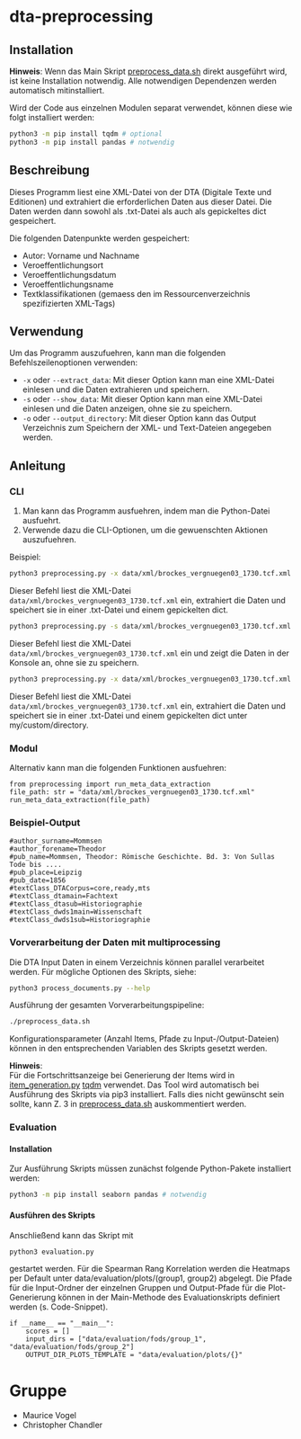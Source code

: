 # dta-preprocessing

## Installation
**Hinweis**: Wenn das Main Skript [preprocess_data.sh](preprocess_data.sh) direkt ausgeführt wird, ist keine
Installation notwendig. Alle notwendigen Dependenzen werden automatisch mitinstalliert.

Wird der Code aus einzelnen Modulen separat verwendet, können diese wie folgt installiert werden:

```bash
python3 -m pip install tqdm # optional
python3 -m pip install pandas # notwendig
```

## Beschreibung
Dieses Programm liest eine XML-Datei von der DTA (Digitale Texte und Editionen) 
und extrahiert die erforderlichen Daten aus dieser Datei. 
Die Daten werden dann sowohl als .txt-Datei als auch als gepickeltes dict gespeichert. 

Die folgenden Datenpunkte werden gespeichert:
- Autor: Vorname und Nachname
- Veroeffentlichungsort
- Veroeffentlichungsdatum
- Veroeffentlichungsname
- Textklassifikationen (gemaess den im Ressourcenverzeichnis spezifizierten XML-Tags)

## Verwendung
Um das Programm auszufuehren, kann man die folgenden Befehlszeilenoptionen verwenden:

- `-x` oder `--extract_data`: Mit dieser Option kann man eine XML-Datei einlesen
und die Daten extrahieren und speichern.
- `-s` oder `--show_data`: Mit dieser Option kann man eine XML-Datei einlesen
und die Daten anzeigen, ohne sie zu speichern.
- `-o` oder `--output_directory`: Mit dieser Option kann das Output Verzeichnis zum Speichern der XML- und Text-Dateien angegeben werden.

## Anleitung

### CLI
1. Man kann das Programm ausfuehren, indem man die Python-Datei ausfuehrt.
2. Verwende dazu die CLI-Optionen, um die gewuenschten Aktionen auszufuehren.

Beispiel:

```bash
python3 preprocessing.py -x data/xml/brockes_vergnuegen03_1730.tcf.xml
```

Dieser Befehl liest die XML-Datei `data/xml/brockes_vergnuegen03_1730.tcf.xml` ein, 
extrahiert die Daten und speichert sie in einer .txt-Datei und einem gepickelten dict.

```bash
python3 preprocessing.py -s data/xml/brockes_vergnuegen03_1730.tcf.xml
```

Dieser Befehl liest die XML-Datei `data/xml/brockes_vergnuegen03_1730.tcf.xml` ein 
und zeigt die Daten in der Konsole an, ohne sie zu speichern.

```bash
python3 preprocessing.py -x data/xml/brockes_vergnuegen03_1730.tcf.xml -o xml_extracted_data
```

Dieser Befehl liest die XML-Datei `data/xml/brockes_vergnuegen03_1730.tcf.xml` ein, 
extrahiert die Daten und speichert sie in einer .txt-Datei und einem gepickelten dict unter my/custom/directory.
 
### Modul 
Alternativ kann man die folgenden Funktionen ausfuehren:
```
from preprocessing import run_meta_data_extraction
file_path: str = "data/xml/brockes_vergnuegen03_1730.tcf.xml"
run_meta_data_extraction(file_path)
```

### Beispiel-Output
```
#author_surname=Mommsen
#author_forename=Theodor
#pub_name=Mommsen, Theodor: Römische Geschichte. Bd. 3: Von Sullas Tode bis ....
#pub_place=Leipzig
#pub_date=1856
#textClass_DTACorpus=core,ready,mts
#textClass_dtamain=Fachtext
#textClass_dtasub=Historiographie
#textClass_dwds1main=Wissenschaft
#textClass_dwds1sub=Historiographie
```

### Vorverarbeitung der Daten mit multiprocessing
Die DTA Input Daten in einem Verzeichnis können parallel verarbeitet werden. Für mögliche Optionen des Skripts, siehe:
```bash
python3 process_documents.py --help
```

Ausführung der gesamten Vorverarbeitungspipeline:
```bash
./preprocess_data.sh
```
Konfigurationsparameter (Anzahl Items, Pfade zu Input-/Output-Dateien) können in den entsprechenden Variablen des Skripts gesetzt werden.

**Hinweis**:  
Für die Fortschrittsanzeige bei Generierung der Items wird in [item_generation.py](item_generation.py)
[tqdm](https://tqdm.github.io/docs/tqdm/) verwendet. Das Tool wird automatisch bei Ausführung des Skripts via pip3 installiert.
Falls dies nicht gewünscht sein sollte, kann Z. 3 in [preprocess_data.sh](preprocess_data.sh) auskommentiert werden.

### Evaluation
#### Installation
Zur Ausführung Skripts müssen zunächst folgende Python-Pakete installiert werden:
```bash
python3 -m pip install seaborn pandas # notwendig
```
#### Ausführen des Skripts
Anschließend kann das Skript mit
```bash
python3 evaluation.py
```
gestartet werden. Für die Spearman Rang Korrelation werden die Heatmaps per Default unter 
data/evaluation/plots/(group1, group2) abgelegt. Die Pfade für die Input-Ordner der einzelnen Gruppen und Output-Pfade
für die Plot-Generierung können in der Main-Methode des Evaluationskripts definiert werden (s. Code-Snippet). 

```python3
if __name__ == "__main__":
    scores = []
    input_dirs = ["data/evaluation/fods/group_1", "data/evaluation/fods/group_2"]
    OUTPUT_DIR_PLOTS_TEMPLATE = "data/evaluation/plots/{}"
```

# Gruppe 
- Maurice Vogel
- Christopher Chandler 
